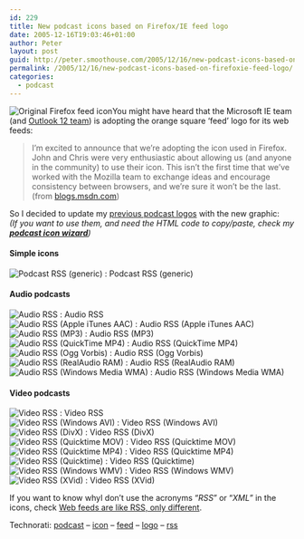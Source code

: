 ```yaml
---
id: 229
title: New podcast icons based on Firefox/IE feed logo
date: 2005-12-16T19:03:46+01:00
author: Peter
layout: post
guid: http://peter.smoothouse.com/2005/12/16/new-podcast-icons-based-on-firefoxie-feed-logo/
permalink: /2005/12/16/new-podcast-icons-based-on-firefoxie-feed-logo/
categories:
  - podcast
---
```

![Original Firefox feed icon](http://www.smoothouse.com/podcast/icons/feedicon32x32.png)You might have heard that the Microsoft IE team (and [Outlook 12 team](http://blogs.msdn.com/michael_affronti/archive/2005/12/15/504316.aspx)) is adopting the orange square &#8216;feed&#8217; logo for its web feeds:

> I’m excited to announce that we’re adopting the icon used in Firefox. John and Chris were very enthusiastic about allowing us (and anyone in the community) to use their icon. This isn’t the first time that we’ve worked with the Mozilla team to exchange ideas and encourage consistency between browsers, and we’re sure it won’t be the last.  
> (from [blogs.msdn.com](http://blogs.msdn.com/rssteam/archive/2005/12/14/503778.aspx))

So I decided to update my [previous podcast logos](http://blog.forret.com/blog/2004/12/podcast-icons-whats-available.html) with the new graphic:  
_(If you want to use them, and need the HTML code to copy/paste, check my [**podcast icon wizard**](http://www.forret.com/tools/podicons.asp))_

#### Simple icons</h3> 

![Podcast RSS (generic)](http://www.smoothouse.com/podcast/icons/rss-podcast.png) : Podcast RSS (generic)

#### Audio podcasts</h3> 

![Audio RSS](http://www.smoothouse.com/podcast/icons/rss-audio.png) : Audio RSS  
![Audio RSS (Apple iTunes AAC)](http://www.smoothouse.com/podcast/icons/rss-audioaac.png) : Audio RSS (Apple iTunes AAC)  
![Audio RSS (MP3)](http://www.smoothouse.com/podcast/icons/rss-audiomp3.png) : Audio RSS (MP3)  
![Audio RSS (QuickTime MP4)](http://www.smoothouse.com/podcast/icons/rss-audiomp4.png) : Audio RSS (QuickTime MP4)  
![Audio RSS (Ogg Vorbis)](http://www.smoothouse.com/podcast/icons/rss-audioogg.png) : Audio RSS (Ogg Vorbis)  
![Audio RSS (RealAudio RAM)](http://www.smoothouse.com/podcast/icons/rss-audioram.png) : Audio RSS (RealAudio RAM)  
![Audio RSS (Windows Media WMA)](http://www.smoothouse.com/podcast/icons/rss-audiowma.png) : Audio RSS (Windows Media WMA)

#### Video podcasts</h3> 

![Video RSS](http://www.smoothouse.com/podcast/icons/rss-video.png) : Video RSS  
![Video RSS (Windows AVI)](http://www.smoothouse.com/podcast/icons/rss-videoavi.png) : Video RSS (Windows AVI)  
![Video RSS (DivX)](http://www.smoothouse.com/podcast/icons/rss-videodivx.png) : Video RSS (DivX)  
![Video RSS (Quicktime MOV)](http://www.smoothouse.com/podcast/icons/rss-videomov.png) : Video RSS (Quicktime MOV)  
![Video RSS (Quicktime MP4)](http://www.smoothouse.com/podcast/icons/rss-videomp4.png) : Video RSS (Quicktime MP4)  
![Video RSS (Quicktime)](http://www.smoothouse.com/podcast/icons/rss-videoqt.png) : Video RSS (Quicktime)  
![Video RSS (Windows WMV)](http://www.smoothouse.com/podcast/icons/rss-videowmv.png) : Video RSS (Windows WMV)  
![Video RSS (XVid)](http://www.smoothouse.com/podcast/icons/rss-videoxvid.png) : Video RSS (XVid)

If you want to know whyI don&#8217;t use the acronyms &#8220;_RSS_&#8221; or &#8220;_XML_&#8221; in the icons, check [Web feeds are like RSS, only different](http://blog.forret.com/blog/2005/08/web-feeds-are-like-rss-only-different.html).

Technorati: <a href="http://technorati.com/tag/podcast" rel="tag">podcast</a> &#8211; <a href="http://technorati.com/tag/icon" rel="tag">icon</a> &#8211; <a href="http://technorati.com/tag/feed" rel="tag">feed</a> &#8211; <a href="http://technorati.com/tag/logo" rel="tag">logo</a> &#8211; <a href="http://technorati.com/tag/rss" rel="tag">rss</a>